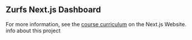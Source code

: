 ## Zurfs Next.js Dashboard

For more information, see the [course curriculum](https://nextjs.org/learn) on the Next.js Website.
info about this project
